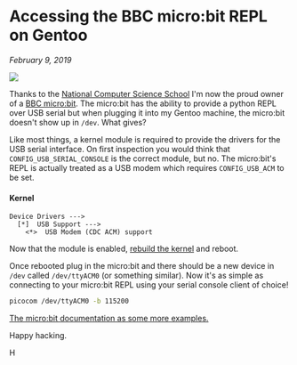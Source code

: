 # Accessing the BBC micro:bit REPL on Gentoo
*February 9, 2019*

![](/static/images/microbit_repl.png)

Thanks to the [National Computer Science School](https://ncss.edu.au/) I'm
now the proud owner of a [BBC micro:bit](https://microbit.org/). The
micro:bit has the ability to provide a python REPL over USB serial but
when plugging it into my Gentoo machine, the micro:bit doesn't show up in
`/dev`. What gives?

Like most things, a kernel module is required to provide the drivers for
the USB serial interface. On first inspection you would think that
`CONFIG_USB_SERIAL_CONSOLE` is the correct module, but no. The micro:bit's
REPL is actually treated as a USB modem which requires `CONFIG_USB_ACM` to
be set.

#### Kernel

```
Device Drivers --->
  [*]  USB Support --->
    <*>  USB Modem (CDC ACM) support
```

Now that the module is enabled, [rebuild the
kernel](https://wiki.gentoo.org/wiki/Kernel/Rebuild) and reboot.


Once rebooted plug in the micro:bit and there should be a new device in `/dev`
called `/dev/ttyACM0` (or something similar). Now it's as simple as
connecting to your micro:bit REPL using your serial console client of choice!

```bash
picocom /dev/ttyACM0 -b 115200
```

[The micro:bit documentation as some more examples.](https://microbit-micropython.readthedocs.io/en/latest/devguide/repl.html)

Happy hacking.

H

